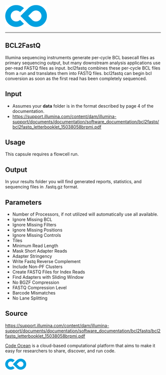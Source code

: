 [![Code Ocean Logo](images/CO_logo_135x72.png)](http://codeocean.com/product)

<hr>
  
##  BCL2FastQ

Illumina sequencing instruments generate per-cycle BCL basecall files as primary
sequencing output, but many downstream analysis applications use per-read FASTQ
files as input. bcl2fastq combines these per-cycle BCL files from a run and translates
them into FASTQ files. bcl2fastq can begin bcl conversion as soon as the first read has
been completely sequenced.

## Input

- Assumes your **data** folder is in the format described by page 4 of the documentation.
- https://support.illumina.com/content/dam/illumina-support/documents/documentation/software_documentation/bcl2fastq/bcl2fastq_letterbooklet_15038058brpmi.pdf

## Usage

This capsule requires a flowcell run.

## Output

In your results folder you will find generated reports, statistics, and sequencing files in .fastq.gz format.

      
## Parameters

- Number of Processors, if not utilized will automatically use all available.
- Ignore Missing BCL 
- Ignore Missing Filters
- Ignore Missing Positions
- Ignore Missing Controls
- Tiles 
- Minimum Read Length
- Mask Short Adapter Reads
- Adapter Stringency
- Write Fastq Reverse Complement
- Include Non-PF Clusters
- Create FASTQ Files for Index Reads
- Find Adapters with Sliding Window
- No BGZF Compression
- FASTQ Compression Level
- Barcode Mismatches
- No Lane Splitting

## Source

https://support.illumina.com/content/dam/illumina-support/documents/documentation/software_documentation/bcl2fastq/bcl2fastq_letterbooklet_15038058brpmi.pdf

[Code Ocean](https://codeocean.com/) is a cloud-based computational platform that aims to make it easy for researchers to share, discover, and run code.<br /><br />
[![Code Ocean Logo](images/CO_logo_68x36.png)](https://www.codeocean.com)
